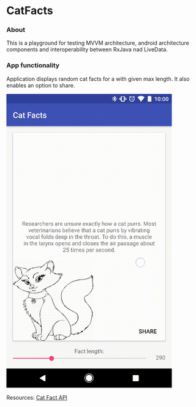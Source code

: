 # CatFacts

### About
This is a playground for testing MVVM architecture, android architecture components and interoperability between RxJava nad LiveData.

### App functionality
Application displays random cat facts for a with given max length. It also enables an option to share.

![demo](demo.gif)

Resources:
[Cat Fact API](https://catfact.ninja/#/Cat_Facts)
